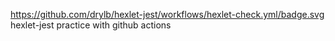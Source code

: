 https://github.com/drylb/hexlet-jest/workflows/hexlet-check.yml/badge.svg
hexlet-jest practice with github actions
